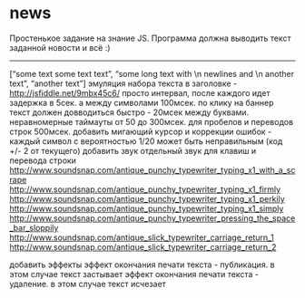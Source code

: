 
news
====
Простенькое задание на знание JS. Программа должна выводить текст заданной новости и всё :) 
_____________________________________

[“some text some text text”, “some long text with \n newlines and \n another text”, “another text”]
эмуляция набора текста в заголовке - http://jsfiddle.net/9mbx45c6/
просто интервал, после каждого идет задержка в 5сек. а между символами 100мсек.
по клику на баннер текст должен довводиться быстро - 20мсек между буквами.
неравномерные таймауты от 50 до 300мсек. для пробелов и переводов строк 500мсек.
добавить мигающий курсор и коррекции ошибок - каждый символ с вероятностью 1/20 может быть неправильным (код +/- 2 от текущего)
добавить звук
отдельный звук для клавиш и перевода строки
http://www.soundsnap.com/antique_punchy_typewriter_typing_x1_with_a_scrape
http://www.soundsnap.com/antique_punchy_typewriter_typing_x1_firmly
http://www.soundsnap.com/antique_punchy_typewriter_typing_x1_perkily
http://www.soundsnap.com/antique_punchy_typewriter_typing_x1_simply
http://www.soundsnap.com/antique_punchy_typewriter_pressing_the_space_bar_sloppily
http://www.soundsnap.com/antique_slick_typewriter_carriage_return_1
http://www.soundsnap.com/antique_slick_typewriter_carriage_return_2

добавить эффекты
эффект окончания печати текста - публикация. в этом случае текст застывает
эффект окончания печати текста - удаление. в этом случае текст исчезает
